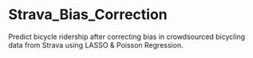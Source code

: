 # Strava_Bias_Correction
Predict bicycle ridership after correcting bias in crowdsourced bicycling data from Strava using LASSO &amp; Poisson Regression.
